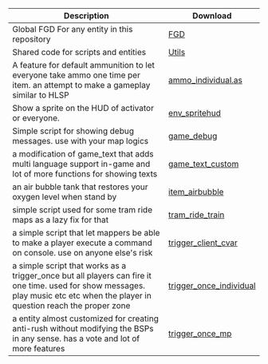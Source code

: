 Description | Download
------------|---------
Global FGD For any entity in this repository | [FGD](https://github.com/Mikk155/Sven-Co-op/blob/main/scripts/maps/mikk/entities/Forge%20Game%20Data.fgd)
Shared code for scripts and entities | [Utils](https://github.com/Mikk155/Sven-Co-op/wiki/Entity-Utils-Spanish)
A feature for default ammunition to let everyone take ammo one time per item. an attempt to make a gameplay similar to HLSP | [ammo_individual.as](https://github.com/Mikk155/Sven-Co-op/blob/main/scripts/maps/gaftherman/misc/ammo_individual.as)
Show a sprite on the HUD of activator or everyone. | [env_spritehud](https://github.com/Mikk155/Sven-Co-op/wiki/env_spritehud)
Simple script for showing debug messages. use with your map logics | [game_debug](https://github.com/Mikk155/Sven-Co-op/blob/main/scripts/maps/mikk/entities/game_debug.as)
a modification of game_text that adds multi language support in-game and lot of more functions for showing texts | [game_text_custom](https://github.com/Mikk155/Sven-Co-op/blob/main/scripts/maps/mikk/entities/game_text_custom.as)
an air bubble tank that restores your oxygen level when stand by | [item_airbubble](https://github.com/Mikk155/Sven-Co-op/blob/main/scripts/maps/mikk/entities/item_airbubble.as)
simple script used for some tram ride maps as a lazy fix for that | [tram_ride_train](https://github.com/Mikk155/Sven-Co-op/blob/main/scripts/maps/mikk/entities/tram_ride_train.as)
a simple script that let mappers be able to make a player execute a command on console. use on anyone else's risk | [trigger_client_cvar](https://github.com/Mikk155/Sven-Co-op/blob/main/scripts/maps/mikk/entities/trigger_client_cvar.as)
a simple script that works as a trigger_once but all players can fire it one time. used for show messages. play music etc etc when the player in question reach the proper zone | [trigger_once_individual](https://github.com/Mikk155/Sven-Co-op/blob/main/scripts/maps/mikk/entities/trigger_once_individual.as)
a entity almost customized for creating anti-rush without modifying the BSPs in any sense. has a vote and lot of more features | [trigger_once_mp](https://github.com/Mikk155/Sven-Co-op/blob/main/scripts/maps/mikk/entities/trigger_once_mp.as)
